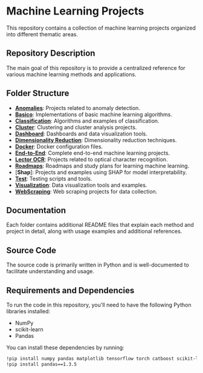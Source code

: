 # Machine Learning Projects

This repository contains a collection of machine learning projects organized into different thematic areas.

## Repository Description

The main goal of this repository is to provide a centralized reference for various machine learning methods and applications.

## Folder Structure

- [**Anomalies**](Anomalies/anomalies.md): Projects related to anomaly detection.
- [**Basico**](Basic/README.md): Implementations of basic machine learning algorithms.
- [**Classification**](Classification/README.md): Algorithms and examples of classification.
- [**Cluster**](cluster/cluster.md): Clustering and cluster analysis projects.
- [**Dashboard**](Dashboard/dash.md): Dashboards and data visualization tools.
- [**Dimensionality Reduction**](Dimensionality_Reduction/reduction.md): Dimensionality reduction techniques.
- [**Docker**](Docker/docker.md): Docker configuration files.
- [**End-to-End**](End-to-End/EndtoEnd.md): Complete end-to-end machine learning projects.
- [**Lector OCR**](Lector_OCR/README.md): Projects related to optical character recognition.
- [**Roadmaps**](Roadmaps/README.md): Roadmaps and study plans for learning machine learning.
- [**Shap**]: Projects and examples using SHAP for model interpretability.
- [**Test**](Test/README.md): Testing scripts and tools.
- [**Visualization**](Visualization/README.md): Data visualization tools and examples.
- [**WebScraping**](WebScraping/WebScraping.md): Web scraping projects for data collection.

## Documentation

Each folder contains additional README files that explain each method and project in detail, along with usage examples and additional references.

## Source Code

The source code is primarily written in Python and is well-documented to facilitate understanding and usage.

## Requirements and Dependencies

To run the code in this repository, you'll need to have the following Python libraries installed:

- NumPy
- scikit-learn
- Pandas

You can install these dependencies by running:

```bash
!pip install numpy pandas matplotlib tensorflow torch catboost scikit-learn shap streamlit sweetviz
!pip install pandas==1.3.5
